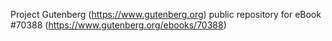 Project Gutenberg (https://www.gutenberg.org) public repository for
eBook #70388 (https://www.gutenberg.org/ebooks/70388)
